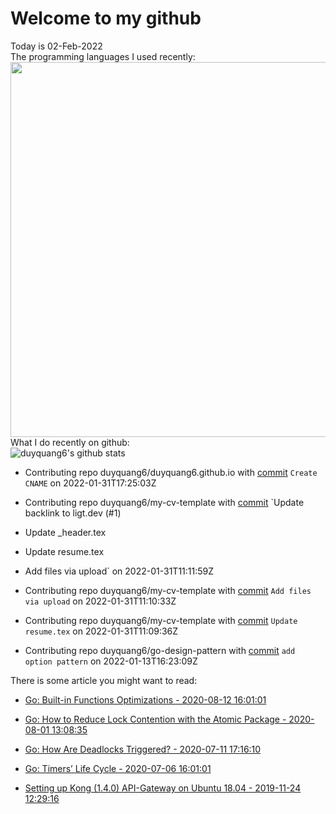 # Welcome to my github 
Today is 02-Feb-2022\
The programming languages I used recently:\
<img src="https://wakatime.com/share/@duyquang6/fbe267a6-a29b-4a1a-b769-c566a361c376.svg" width="600">\
What I do recently on github:\
![duyquang6's github stats](https://github-readme-stats.vercel.app/api?username=duyquang6&layout=compact&hide=stars,prs,contribs,issues)

 - Contributing repo duyquang6/duyquang6.github.io with [commit](https://github.com/duyquang6/duyquang6.github.io/commit/9e41f799387d4aac354e9ef735b0fc62deeb2d1e) `Create CNAME` on  2022-01-31T17:25:03Z

 - Contributing repo duyquang6/my-cv-template with [commit](https://github.com/duyquang6/my-cv-template/commit/88336030d73d7771d8e54c1d3dd69cc8bd06dd86) `Update backlink to ligt.dev (#1)

* Update _header.tex

* Update resume.tex

* Add files via upload` on  2022-01-31T11:11:59Z

 - Contributing repo duyquang6/my-cv-template with [commit](https://github.com/duyquang6/my-cv-template/commit/5fbfd83943064e3b4da01649e1e877d161e66dda) `Add files via upload` on  2022-01-31T11:10:33Z

 - Contributing repo duyquang6/my-cv-template with [commit](https://github.com/duyquang6/my-cv-template/commit/3931022728943e28be49792a95181a9380b0e995) `Update resume.tex` on  2022-01-31T11:09:36Z

 - Contributing repo duyquang6/go-design-pattern with [commit](https://github.com/duyquang6/go-design-pattern/commit/b70acbda5ac8ccafdb7fca3172e510035600c3ce) `add option pattern` on  2022-01-13T16:23:09Z

There is some article you might want to read:

 - [Go: Built-in Functions Optimizations - 2020-08-12 16:01:01](https://medium.com/a-journey-with-go/go-built-in-functions-optimizations-70c5abb3a680?source=rss-f26b90a8ca4b------2)

 - [Go: How to Reduce Lock Contention with the Atomic Package - 2020-08-01 13:08:35](https://medium.com/a-journey-with-go/go-how-to-reduce-lock-contention-with-the-atomic-package-ba3b2664b549?source=rss-f26b90a8ca4b------2)

 - [Go: How Are Deadlocks Triggered? - 2020-07-11 17:16:10](https://medium.com/a-journey-with-go/go-how-are-deadlocks-triggered-2305504ac019?source=rss-f26b90a8ca4b------2)

 - [Go: Timers’ Life Cycle - 2020-07-06 16:01:01](https://medium.com/a-journey-with-go/go-timers-life-cycle-403f3580093a?source=rss-f26b90a8ca4b------2)

 - [Setting up Kong (1.4.0) API-Gateway on Ubuntu 18.04 - 2019-11-24 12:29:16](https://sudarakayasindu.medium.com/setting-up-kong-1-4-0-api-gateway-on-ubuntu-18-04-a44d65166123?source=rss-1a65837801e2------2)

